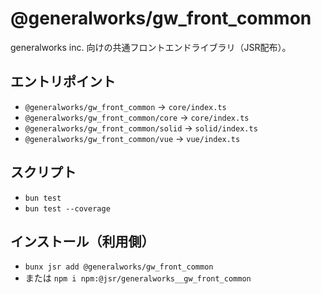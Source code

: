 # @generalworks/gw_front_common

generalworks inc. 向けの共通フロントエンドライブラリ（JSR配布）。

## エントリポイント
- `@generalworks/gw_front_common` → `core/index.ts`
- `@generalworks/gw_front_common/core` → `core/index.ts`
- `@generalworks/gw_front_common/solid` → `solid/index.ts`
- `@generalworks/gw_front_common/vue` → `vue/index.ts`

## スクリプト
- `bun test`
- `bun test --coverage`

## インストール（利用側）
- `bunx jsr add @generalworks/gw_front_common`
- または `npm i npm:@jsr/generalworks__gw_front_common`
